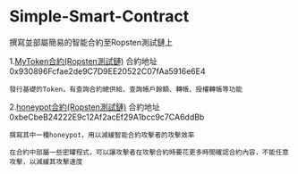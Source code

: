 # Simple-Smart-Contract
撰寫並部屬簡易的智能合約至Ropsten測試鏈上

1.[MyToken合約(Ropsten測試鏈)](https://ropsten.etherscan.io/address/0x930896fcfae2de9c7d9ee20522c07faa5916e6e4)
合約地址 0x930896Fcfae2de9C7D9EE20522C07fAa5916e6E4

    發行基礎的Token，有查詢合約總供給、查詢帳戶餘額、轉帳、授權轉帳等功能


2.[honeypot合約(Ropsten測試鏈)](https://ropsten.etherscan.io/tx/0x21bd9775b150b9be071b54b71a33aafd6e425c0a0f97481e98a7ba49a4948387)
合約地址 0xbeCbeB24222E9c12Af2acEf29A1bcc9c7CA6ddBb

    撰寫其中一種honeypot，用以減緩智能合約攻擊者的攻擊效率

    在合約中部屬一些密罐程式，可以讓攻擊者在攻擊合約時要花更多時間確認合約內容，不能任意攻擊，以減緩其攻擊速度
